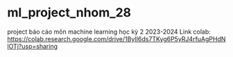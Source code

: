 # ml_project_nhom_28
project báo cáo môn machine learning học kỳ 2 2023-2024
Link colab: https://colab.research.google.com/drive/1ByII6ds7TKyg6P5yRJ4rfuAgPHdNlOTj?usp=sharing
